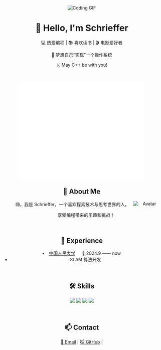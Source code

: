 <div align="center">

  <!-- 编程动图 -->
  <picture>
    <source media="(prefers-color-scheme: dark)" srcset="https://cdn.jsdelivr.net/gh/sun0225SUN/sun0225SUN/assets/images/coding.gif" />
    <source media="(prefers-color-scheme: light)" srcset="https://cdn.jsdelivr.net/gh/sun0225SUN/sun0225SUN/assets/images/developer.svg" height="225px" />
    <img src="https://cdn.jsdelivr.net/gh/sun0225SUN/sun0225SUN/assets/images/coding.gif" alt="Coding GIF" />
  </picture>

  <h1>🙋 Hello, I'm Schrieffer</h1>
  
  <p>💻 热爱编程 | 📚 喜欢读书 | 🎬 电影爱好者</p>
  <p>🌌 梦想自己“实现”一个操作系统</p>
  <p>⚔️ May C++ be with you!</p>

  <div>&nbsp;</div>

  <p align="center"><img src="/github-metrics.svg" alt="Metrics" width="400"></p>
  
  <h2>🤺 About Me</h2>

  <img align="right" width="88" src="https://avatars.githubusercontent.com/u/45090349?v=4" alt="Avatar" />

  <p>&emsp;&emsp;嗨，我是 Schrieffer，一个喜欢探索技术与思考世界的人。</p>
  <p>&emsp;&emsp;享受编程带来的乐趣和挑战！</p>
  
  <div>&nbsp;</div>

  <h2>🏢 Experience</h2

  - [中国人民大学](https://www.ruc.edu.cn/)   📌 2024.9 —— now
    - SLAM 算法开发

  <div>&nbsp;</div>

  <h2>🛠️ Skills</h2>
  <p>
    <img src="https://img.shields.io/badge/C++-00599C?style=for-the-badge&logo=c%2B%2B&logoColor=white" />
    <img src="https://img.shields.io/badge/Python-3776AB?style=for-the-badge&logo=python&logoColor=white" />
    <img src="https://img.shields.io/badge/Linux-FCC624?style=for-the-badge&logo=linux&logoColor=black" />
    <img src="https://img.shields.io/badge/SLAM-FF6F61?style=for-the-badge" />
  </p>

  <div>&nbsp;</div>

  <h2>📫 Contact</h2>
  <p>
    <a href="mailto:xjack875@gmail.com">📧 Email</a> |
    <a href="https://github.com/JackXing875">🐱 GitHub</a> |
  </p>

</div>

